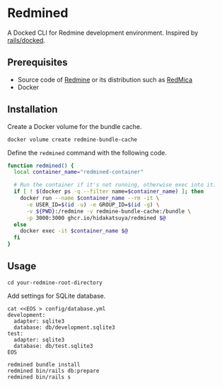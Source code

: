 # Redmined

A Docked CLI for Redmine development environment. Inspired by [rails/docked](https://github.com/rails/docked).

## Prerequisites

* Source code of [Redmine](https://github.com/redmine/redmine) or its distribution such as [RedMica](https://github.com/redmica/redmica)
* Docker

## Installation

Create a Docker volume for the bundle cache.
```shell
docker volume create redmine-bundle-cache
```

Define the `redmined` command with the following code.
```bash
function redmined() {
  local container_name="redmined-container"

  # Run the container if it's not running, otherwise exec into it.
  if [ ! $(docker ps -q --filter name=$container_name) ]; then
    docker run --name $container_name --rm -it \
      -e USER_ID=$(id -u) -e GROUP_ID=$(id -g) \
      -v ${PWD}:/redmine -v redmine-bundle-cache:/bundle \
      -p 3000:3000 ghcr.io/hidakatsuya/redmined $@
  else
    docker exec -it $container_name $@
  fi
}
```

## Usage

```shell
cd your-redmine-root-directory
```

Add settings for SQLite database.
```shell
cat <<EOS > config/database.yml
development:
  adapter: sqlite3
  database: db/development.sqlite3
test:
  adapter: sqlite3
  database: db/test.sqlite3
EOS
```

```shell
redmined bundle install
redmined bin/rails db:prepare
redmined bin/rails s
```

